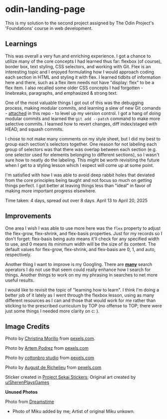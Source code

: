 # odin-landing-page

This is my solution to the second project assigned by The Odin Project's 'Foundations' course in web development. 

## Learnings
This was overall a very fun and enriching experience. I got a chance to utilize many of the core concepts I had learned thus far: flexbox (of course), border box, text styling, CSS selectors, and working with Git. Flex is an interesting topic and I enjoyed formulating how I would approach coding each section in HTML and styling it with flex. I learned tidbits of information here and there, such as a flex item needs not have "display: flex" to be a flex item.  I also recalled some older CSS concepts I had forgotten - linebreaks, paragraphs, and emphasized & strong text. 

One of the most valuable things I got out of this was the debugging process, making modular commits, and learning a slew of new Git comands - [attached](https://github.com/Julia-1439/odin-landing-page/blob/main/git_notes.txt) in this repo - to level up my version control. I got a hang of doing modular commits and learned the `git add --patch` command to make more selective commits. I learned how to revert changes, diff index/staged with HEAD, and squash commits. 

I chose to not make many comments on my style sheet, but I did my best to group each section's selectors together. One reason for not labeling each group of selectors was that there was overlap between each section (e.g. one selector used for elements belonging to different sections), so I wasn't sure how to neatly do the labeling. This might be worth revisiting the future when I get to a styling lesson which I expect will come up at some point. 

I'm satisfied with how I was able to avoid deep rabbit holes that deviated from the core principles being taught and not focus so much on getting things perfect. I got better at leaving things less than "ideal" in favor of making more important progress elsewhere. 

Time taken: 4 days, spread out over 8 days. April 13 to April 20, 2025

## Improvements

One area I wish I was able to use more here was the `flex` property to adjust the flex-grow, flex-shrink, and flex-basis properties. Just for my records so I don't forget: flex-basis being auto means it'll check for any specified width to use, and 0 means its minimum width will be the size of its content. The default values for flex-grow, flex-shrink, and flex-basis are 0, 1, and auto, respectively. 

Another thing I want to improve is my Googling. There are <strong>[many](https://static.semrush.com/blog/uploads/files/39/12/39121580a18160d3587274faed6323e2.pdf)</strong> search operators I do not use that seem could really enhance how I search for things. Another things to work on my my phrasing in searches to net more useful results. 

I would like to revisit the topic of "learning how to learn". I think I'm doing a better job of it lately as I went through the flexbox lesson, using as many different resources as I can and those that would work for me rather than sticking to the prescribed curriculum by TOP (no offense to TOP; there were just some things I needed more clarity on c: ). 

## Image Credits
Photo by [Christina Morillo](https://www.pexels.com/@divinetechygirl/) from [pexels.com](https://www.pexels.com/). 

Photo by [Artem Podrez](https://www.pexels.com/@artempodrez/) from [pexels.com](https://www.pexels.com/)

Photo by [cottonbro studio](https://www.pexels.com/photo/a-woman-sitting-at-the-table-6538435/) from [pexels.com](https://www.pexels.com/)

Photo by [August de Richelieu](https://www.pexels.com/photo/coworkers-sitting-at-a-cafe-4427961/) from [pexels.com](https://www.pexels.com/)

Sticker created in [Project Sekai Stickers](https://st.ayaka.one/); Original art created by [u/SherenPlaysGames](https://www.reddit.com/r/ProjectSekai/comments/x1h4v1/after_an_ungodly_amount_of_time_i_finally_made/)

<b>Unused Photos</b>

Photo from [Dreamstime](https://www.dreamstime.com/royalty-free-stock-image-mental-hospital-padded-room-image19565466)
* Photo of Miku added by me; Artist of original Miku unkown. 